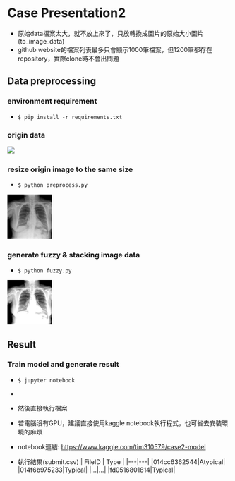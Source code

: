 # Case Presentation2

* 原始data檔案太大，就不放上來了，只放轉換成圖片的原始大小圖片(to_image_data)
* github website的檔案列表最多只會顯示1000筆檔案，但1200筆都存在repository，實際clone時不會出問題

## Data preprocessing 

### environment requirement
* `$ pip install -r requirements.txt`

### origin data
<img src="https://github.com/tim310579/Digital-Medicine-Case-Presentation/blob/main/Case%20Presentation%202/to_image_data/train/00af6f8c2a3d.jpg" width="20%">

### resize origin image to the same size
* `$ python preprocess.py`

<img src="https://github.com/tim310579/Digital-Medicine-Case-Presentation/blob/main/Case%20Presentation%202/resized_data/train/00af6f8c2a3d.jpg" width="20%">

### generate fuzzy & stacking image data
* `$ python fuzzy.py`

<img src="https://github.com/tim310579/Digital-Medicine-Case-Presentation/blob/main/Case%20Presentation%202/stacking_data/train/00af6f8c2a3d.jpg" width="20%">

## Result
### Train model and generate result
* `$ jupyter notebook`
* 
* 然後直接執行檔案

* 若電腦沒有GPU，建議直接使用kaggle notebook執行程式，也可省去安裝環境的麻煩

* notebook連結: https://www.kaggle.com/tim310579/case2-model

* 執行結果(submit.csv)
| FileID | Type |
|---|---|
|014cc6362544|Atypical|
|014f6b975233|Typical|
|...|...|
|fd0516801814|Typical|
